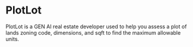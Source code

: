 # PlotLot
PlotLot is a GEN AI real estate developer used to help you assess a plot of lands zoning code, dimensions, and sqft to find the maximum allowable units.
